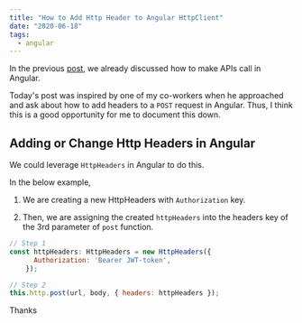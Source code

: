 ```yaml
---
title: "How to Add Http Header to Angular HttpClient"
date: "2020-06-18"
tags:
  - angular
---
```


In the previous [post](https://tekloon.dev/making-api-call-angular), we already discussed how to make APIs call in Angular. 

Today's post was inspired by one of my co-workers when he approached and ask about how to add headers to a `POST` request in Angular. Thus, I think this is a good opportunity for me to document this down.

## Adding or Change Http Headers in Angular

We could leverage `HttpHeaders` in Angular to do this.

In the below example, 

1. We are creating a new HttpHeaders with `Authorization` key. 

2. Then, we are assigning the created `httpHeaders` into the headers key of the 3rd parameter of `post` function.

```js
// Step 1
const httpHeaders: HttpHeaders = new HttpHeaders({
      Authorization: 'Bearer JWT-token',
    });

// Step 2
this.http.post(url, body, { headers: httpHeaders });
```

Thanks



